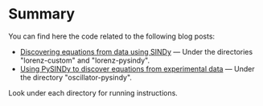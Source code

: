 # Summary

You can find here the code related to the following blog posts:
* [Discovering equations from data using SINDy](https://bea.stollnitz.com/blog/sindy-lorenz/) &mdash; Under the directories "lorenz-custom" and "lorenz-pysindy".
* [Using PySINDy to discover equations from experimental data](https://bea.stollnitz.com/blog/oscillator-pysindy/) &mdash; Under the directory "oscillator-pysindy".

Look under each directory for running instructions.
